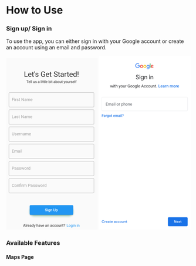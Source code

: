 # How to Use

### Sign up/ Sign in
To use the app, you can either sign in with your Google account or create an account using an email and password. 

![](../../static/img/email-signup.png)
![](../../static/img/google-signup.png)

### Available Features
#### Maps Page

